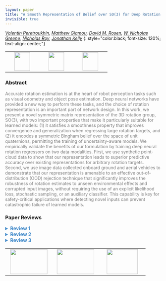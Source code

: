```yaml
---
layout: paper
title: "A Smooth Representation of Belief over SO(3) for Deep Rotation Learning with Uncertainty"
invisible: true
---
```

*[Valentin Peretroukhin](https://valentinp.com),  [Matthew Giamou](https://starslab.ca/people/matthew-giamou/),  [David M. Rosen](https://scholar.google.com/citations?user=EZWbedcAAAAJ),  [W. Nicholas Greene](https://wngreene.github.io/),  [Nicholas Roy](https://www.csail.mit.edu/person/nicholas-roy),  [Jonathan Kelly](http://stars.utias.utoronto.ca/~jkelly/)*
{: style="color:black; font-size: 120%; text-align: center;"}

<table width="40%"> <tr>
<td style="width: 20%; text-align: center;"><a href="http://www.roboticsproceedings.org/rss16/p007.pdf"><img src="{{ site.baseurl }}/images/paper_link.png"
width = "50"  height = "60"/> </a> </td>

<td style="width: 20%; text-align: center;"><a href="https://papers.starslab.ca/bingham-rotation-learning/"><img src="{{ site.baseurl }}/images/website_link.png"
width = "50"  height = "60"/> </a> </td>

<td style="width: 20%; text-align: center;"><a href="https://github.com/utiasSTARS/bingham-rotation-learning"><img src="{{ site.baseurl }}/images/software_link.png"
width = "50"  height = "60"/> </a> </td>

</tr></table>

### Abstract
<html><p style="color:gray; font-size: 100%; text-align: justified;">
Accurate rotation estimation is at the heart of robot perception tasks such as visual odometry and object pose estimation. Deep neural networks have provided a new way to perform these tasks, and the choice of rotation representation is an important part of network design. In this work, we present a novel symmetric matrix representation of the 3D rotation group, SO(3), with two important properties that make it particularly suitable for learned models: (1) it satisfies a smoothness property that improves convergence and generalization when regressing large rotation targets, and (2) it encodes a symmetric Bingham belief over the space of unit quaternions, permitting the training of uncertainty-aware models. We empirically validate the benefits of our formulation by training deep neural rotation regressors on two data modalities. First, we use synthetic point-cloud data to show that our representation leads to superior predictive accuracy over existing representations for arbitrary rotation targets. Second, we use image data collected onboard ground and aerial vehicles to demonstrate that our representation is amenable to an effective out-of-distribution (OOD) rejection technique that significantly improves the robustness of rotation estimates to unseen environmental effects and corrupted input images, without requiring the use of an explicit likelihood loss, stochastic sampling, or an auxiliary classifier. This capability is key for safety-critical applications where detecting novel inputs can prevent catastrophic failure of learned models.
</p></html>

### Paper Reviews
<details><summary style="font-size:110%; color:#438BCA; cursor: pointer;"><b> Review 1</b></summary>
<p style="color:gray; font-size: 100%; text-align: justified; white-space: pre-line">
The representation of rotations via continuous differentiable forms is essential for pose estimation methods based on learnable differentiable maps, such as deep neural networks. This paper provides a valuable contribution by providing a method for learning rotations which should be easily implementable with any modern deep learning framework. Theoretical results and empirical evidence strengthen the contribution. The paper, however, has a few issues, which I highlight below.

Major issues:
- A clearer distinction and discussion of advantages/disadvantages of the proposed approach with respect to the work in [42] is needed. Despite the simplicity of Problem 3 and its solution when compared to the formulations in [42, Sec. 4.2], the empirical gains seem to be quite marginal in the experiments to justify a 10D rather than 6D representation for rotations in SO(3).

Minor issues:
- There are a few acronyms and math symbols which should be defined before their first mention in the text. Examples (and my guess): QCQP (quadratically constrained quadratic program), SO(n) (special orthogonal group), \mathbb{S}^4 (real symmetric matrices?), S^3 (3D sphere), \mathbb{RP}^n (real projection), the Log and norm in Eq. 22, which is ambiguous, etc. Despite some of these terms and notation being common in some specific fields, RSS is still a general robotics conference with a broad audience. A paragraph defining the main mathematical spaces and the associated notation, as in [42, Sec. 3], should suffice.

- The claim "most approaches to regressing rotations using data-driven models are unable to effectively model uncertainty" is slightly strong and lacks a citation.

- In Eq. 25/26, "f" as defined by Problem 3 should map to a rotation matrix C^*, not the corresponding quaternion q^*.

- A comparison in terms of measured computation time is missing. It should clarify whether the extra computations required to solve Problem 3 add too much overhead when compared to the method proposed by [42].

Other details:
- Some sentences are quite long, extending for more than 4 lines, and should be broken up/revised.
- Why not "\mathbf{I}" instead of "\mathbf{1}" to denote the identity matrix? The latter symbol causes confusion with a vector/matrix of ones.
</p> </details>

<details><summary style="font-size:110%; color:#438BCA; cursor: pointer;"><b> Review 2</b></summary>
<p style="color:gray; font-size: 100%; text-align: justified; white-space: pre-line">
This paper is very well-written. It builds upon the work in reference [42] significantly with the technical novelties being the connection to the Bingham distribution for uncertainty estimation and out-of-distribution detection. The experiments are impressive.

Some minor comments:

1. It is a bit hard to judge how difficult it is to train the matrix A(theta) and how well it generalizes across datasets which would be a highly desirable quality for a rotation estimation method.
2. Perhaps the authors could also consider incorporating this approach in a typical visual-inertial-odometry (VIO) system
</p> </details>

<details><summary style="font-size:110%; color:#438BCA; cursor: pointer;"><b> Review 3</b></summary>
<p style="color:gray; font-size: 100%; text-align: justified; white-space: pre-line">
The authors present a novel rotation estimation model for robot perception tasks. They claim that their model improves convergence on large rotation targets, it is singularity-free and it is robust against uncertainties or corrupted images, providing experiments with synthetic and real data. They are going to publish the code with the paper for reproducibility.

Minor comments:
- It would be interesting to explain a little bit more how the method avoids singularities
- Quadratically- Constrained Quadratic Program (QCQP) is mentioned for the firt time in page 3, but QCQP appears in previous pages.
</p> </details>

<table width="100%"><tr><td style="width: 30%; text-align: center;"><a href="{{ site.baseurl }}/program/papers/6"> <img src="{{ site.baseurl }}/images/previous_icon.png" width = "120"  height = "80"/> </a> </td>

<td style="width: 30%; text-align: center;"><a href="{{ site.baseurl }}/program/papers"> <img src="{{ site.baseurl }}/images/overview_icon.png" width = "120"  height = "80"/> </a> </td> 

<td style="width: 30%; text-align: center;"><a href="{{ site.baseurl }}/program/papers/8"> <img src="{{ site.baseurl }}/images/next_icon.png" width = "100"  height = "80"/> </a> </td> 

</tr></table>

